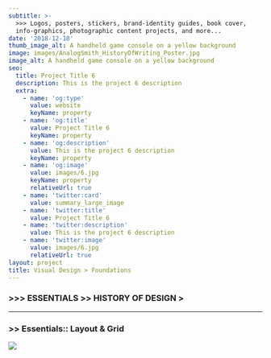 ```yaml
---
subtitle: >-
  >>> Logos, posters, stickers, brand-identity guides, book cover,
  info-graphics, photographic content projects, and more...
date: '2018-12-18'
thumb_image_alt: A handheld game console on a yellow background
image: images/AnalogSmith_HistoryOfWriting_Poster.jpg
image_alt: A handheld game console on a yellow background
seo:
  title: Project Title 6
  description: This is the project 6 description
  extra:
    - name: 'og:type'
      value: website
      keyName: property
    - name: 'og:title'
      value: Project Title 6
      keyName: property
    - name: 'og:description'
      value: This is the project 6 description
      keyName: property
    - name: 'og:image'
      value: images/6.jpg
      keyName: property
      relativeUrl: true
    - name: 'twitter:card'
      value: summary_large_image
    - name: 'twitter:title'
      value: Project Title 6
    - name: 'twitter:description'
      value: This is the project 6 description
    - name: 'twitter:image'
      value: images/6.jpg
      relativeUrl: true
layout: project
title: Visual Design > Foundations
---
```

### **>>> ESSENTIALS >> HISTORY OF DESIGN >**

***

### **>> Essentials:: Layout & Grid**

![](/images/Stewart-SmithErik_P4-layoutCompV5a\_800x800.jpg)
